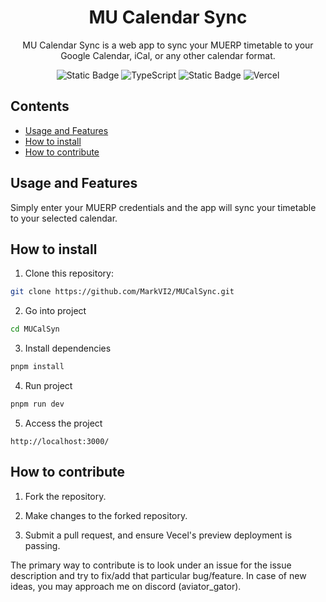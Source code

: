 <div align="center">
  <h1>MU Calendar Sync</h1>
<p> MU Calendar Sync is a web app to sync your MUERP timetable to your Google Calendar, iCal, or any other calendar format. </p>

<p>
    <img alt="Static Badge" src="https://img.shields.io/badge/next.js-000000?style=for-the-badge&logo=nextdotjs" alt="Next.js">
    <img src="https://img.shields.io/badge/typescript-%23007ACC.svg?style=for-the-badge&logo=typescript&logoColor=white" alt="TypeScript">
    <img alt="Static Badge" src="https://img.shields.io/badge/python-3670A0?style=for-the-badge&logo=python&logoColor=ffdd54" alt="Python">
    <img src="https://img.shields.io/badge/vercel-%23000000.svg?style=for-the-badge&logo=vercel&logoColor=white" alt="Vercel">
</p>
</div>

## Contents

- [Usage and Features](#usage-and-features)
- [How to install](#how-to-install)
- [How to contribute](#how-to-contribute)

## Usage and Features

Simply enter your MUERP credentials and the app will sync your timetable to your
selected calendar.

## How to install

1. Clone this repository:

```bash
git clone https://github.com/MarkVI2/MUCalSync.git
```

2. Go into project

```bash
cd MUCalSyn
```

3. Install dependencies

```bash
pnpm install
```

4. Run project

```bash
pnpm run dev
```

5. Access the project

```plaintext
http://localhost:3000/
```

## How to contribute

1. Fork the repository.

2. Make changes to the forked repository.

3. Submit a pull request, and ensure Vecel's preview deployment is passing.

The primary way to contribute is to look under an issue for the issue
description and try to fix/add that particular bug/feature. In case of new
ideas, you may approach me on discord (aviator_gator).
